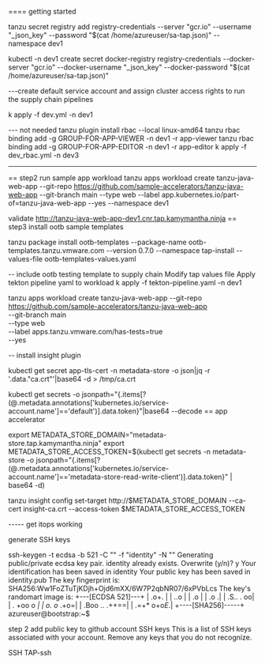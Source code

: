 ==== getting started

tanzu secret registry add registry-credentials --server "gcr.io" --username "_json_key" --password "$(cat /home/azureuser/sa-tap.json)"  --namespace dev1

 kubectl -n dev1 create secret docker-registry registry-credentials  --docker-server "gcr.io"  --docker-username "_json_key"  --docker-password "$(cat /home/azureuser/sa-tap.json)" 
 
 ---create default service account and assign cluster access rights to run the supply chain pipelines
 
 k apply -f dev.yml -n dev1
 
 --- not needed
 tanzu plugin install rbac --local linux-amd64
 tanzu rbac binding add -g GROUP-FOR-APP-VIEWER -n dev1 -r app-viewer
tanzu rbac binding add -g GROUP-FOR-APP-EDITOR -n dev1 -r app-editor
 k apply -f dev_rbac.yml -n dev3

------------------
== step2 run sample app workload
tanzu apps workload create tanzu-java-web-app --git-repo https://github.com/sample-accelerators/tanzu-java-web-app --git-branch main --type web --label app.kubernetes.io/part-of=tanzu-java-web-app --yes --namespace dev1

validate
 http://tanzu-java-web-app-dev1.cnr.tap.kamymantha.ninja
== step3 install ootb sample templates

tanzu package install ootb-templates --package-name ootb-templates.tanzu.vmware.com  --version 0.7.0  --namespace tap-install --values-file ootb-templates-values.yaml

-- include ootb testing template to supply chain
Modify tap values file
Apply tekton pipeline yaml to workload
 k apply -f tekton-pipeline.yaml -n dev1
 
tanzu apps workload create tanzu-java-web-app 
  --git-repo https://github.com/sample-accelerators/tanzu-java-web-app \
  --git-branch main \
  --type web \
  --label apps.tanzu.vmware.com/has-tests=true \
  --yes
  
--  install insight plugin

kubectl get secret app-tls-cert -n metadata-store -o json|jq -r '.data."ca.crt"'|base64 -d > /tmp/ca.crt  

kubectl get secrets -o jsonpath="{.items[?(@.metadata.annotations['kubernetes\.io/service-account\.name']=='default')].data.token}"|base64 --decode
== app accelerator

 export METADATA_STORE_DOMAIN="metadata-store.tap.kamymantha.ninja"
export METADATA_STORE_ACCESS_TOKEN=$(kubectl get secrets -n metadata-store -o jsonpath="{.items[?(@.metadata.annotations['kubernetes\.io/service-account\.name']=='metadata-store-read-write-client')].data.token}" | base64 -d)

 tanzu insight config set-target http://$METADATA_STORE_DOMAIN --ca-cert insight-ca.crt --access-token $METADATA_STORE_ACCESS_TOKEN

 ----- get itops working

 generate SSH keys

ssh-keygen -t ecdsa -b 521 -C "" -f "identity" -N ""
Generating public/private ecdsa key pair.
identity already exists.
Overwrite (y/n)? y
Your identification has been saved in identity
Your public key has been saved in identity.pub
The key fingerprint is:
SHA256:Ww1FoZTuTjKDjh+Ojd6mXX/6W7P2qbNR07/6xPVbLcs 
The key's randomart image is:
+---[ECDSA 521]---+
|          .o+.   |
|         ..o     |
|         .o      |
|          .o    .|
|       .S.. .  oo|
|      . +oo   o *|
|     o. o*   .+o=|
|    .Boo .. .++==|
|   .=+*   o+o*E*.|
+----[SHA256]-----+
azureuser@bootstrap:~$ 

step 2 add public key to github account
SSH keys
This is a list of SSH keys associated with your account. Remove any keys that you do not recognize.

SSH
TAP-ssh


